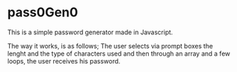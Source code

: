# pass0Gen0
This is a simple password generator made in Javascript.

The way it works, is as follows; The user selects via prompt boxes the lenght and the type of characters used and then through an array and a few loops, the user receives his password.




